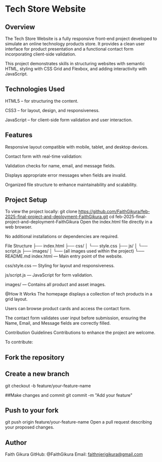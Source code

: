 # Tech Store Website
## Overview
The Tech Store Website is a fully responsive front-end project developed to simulate an online technology products store.
It provides a clean user interface for product presentation and a functional contact form incorporating client-side validation.

This project demonstrates skills in structuring websites with semantic HTML, styling with CSS Grid and Flexbox, and adding interactivity with JavaScript.

## Technologies Used
HTML5 – for structuring the content.

CSS3 – for layout, design, and responsiveness.

JavaScript – for client-side form validation and user interaction.

## Features
Responsive layout compatible with mobile, tablet, and desktop devices.

Contact form with real-time validation:

Validation checks for name, email, and message fields.

Displays appropriate error messages when fields are invalid.

Organized file structure to enhance maintainability and scalability.

## Project Setup
To view the project locally:
git clone https://github.com/FaithGikura/feb-2025-final-project-and-deployment-FaithGikura.git
cd feb-2025-final-project-and-deployment-FaithGikura
Open the index.html file directly in a web browser.

No additional installations or dependencies are required.

File Structure
├── index.html
├── css/
│   └── style.css
├── js/
│   └── script.js
├── images/
│   └── (all images used within the project)
└── README.md
index.html — Main entry point of the website.

css/style.css — Styling for layout and responsiveness.

js/script.js — JavaScript for form validation.

images/ — Contains all product and asset images.

@How It Works
The homepage displays a collection of tech products in a grid layout.

Users can browse product cards and access the contact form.

The contact form validates user input before submission, ensuring the Name, Email, and Message fields are correctly filled.

Contribution Guidelines
Contributions to enhance the project are welcome.

To contribute:
## Fork the repository
## Create a new branch
git checkout -b feature/your-feature-name

##Make changes and commit
git commit -m "Add your feature"

## Push to your fork
git push origin feature/your-feature-name
Open a pull request describing your proposed changes.


## Author
Faith Gikura
GitHub: @FaithGikura
Email: faithnjerigikura@gmail.com


